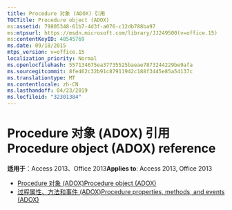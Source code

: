 ```yaml
---
title: Procedure 对象 (ADOX) 引用
TOCTitle: Procedure object (ADOX)
ms:assetid: 79805348-61b7-4d3f-a076-c12db788ba97
ms:mtpsurl: https://msdn.microsoft.com/library/JJ249500(v=office.15)
ms:contentKeyID: 48545769
ms.date: 09/18/2015
mtps_version: v=office.15
localization_priority: Normal
ms.openlocfilehash: 557134675ea37735525baeae7873244229be9afa
ms.sourcegitcommit: 8fe462c32b91c87911942c188f3445e85a54137c
ms.translationtype: MT
ms.contentlocale: zh-CN
ms.lasthandoff: 04/23/2019
ms.locfileid: "32301384"
---
```

# <a name="procedure-object-adox-reference"></a><span data-ttu-id="7e7ca-102">Procedure 对象 (ADOX) 引用</span><span class="sxs-lookup"><span data-stu-id="7e7ca-102">Procedure object (ADOX) reference</span></span>

<span data-ttu-id="7e7ca-103">**适用于**：Access 2013、Office 2013</span><span class="sxs-lookup"><span data-stu-id="7e7ca-103">**Applies to**: Access 2013, Office 2013</span></span>

- [<span data-ttu-id="7e7ca-104">Procedure 对象 (ADOX)</span><span class="sxs-lookup"><span data-stu-id="7e7ca-104">Procedure object (ADOX)</span></span>](procedure-object-adox.md)
- [<span data-ttu-id="7e7ca-105">过程属性、方法和事件 (ADOX)</span><span class="sxs-lookup"><span data-stu-id="7e7ca-105">Procedure properties, methods, and events (ADOX)</span></span>](procedure-properties-methods-and-events-adox.md)

